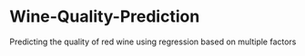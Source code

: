 # Wine-Quality-Prediction
Predicting the quality of red wine using regression based on multiple factors
